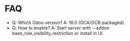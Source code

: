 # FAQ

- Q: Which Odoo version? A: 16.0 (OCA/OCB packaged).
- Q: How to enable? A: Start server with --addon base_rule_visibility_restriction or install in UI.
